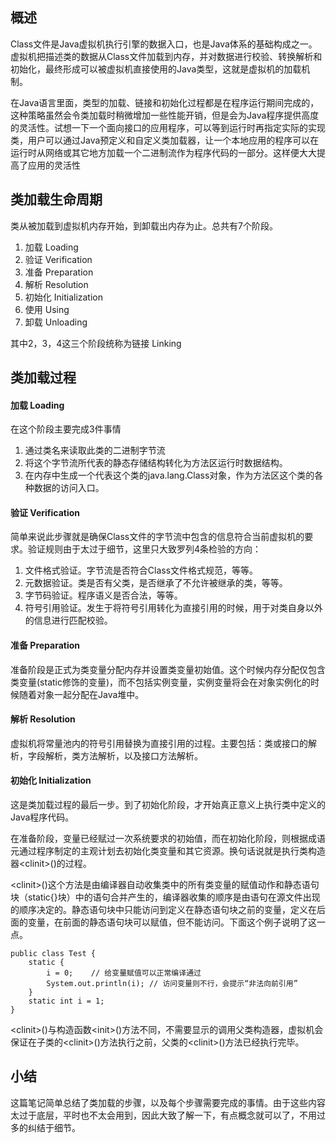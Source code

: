 ## 概述
Class文件是Java虚拟机执行引擎的数据入口，也是Java体系的基础构成之一。虚拟机把描述类的数据从Class文件加载到内存，并对数据进行校验、转换解析和初始化，最终形成可以被虚拟机直接使用的Java类型，这就是虚拟机的加载机制。

在Java语言里面，类型的加载、链接和初始化过程都是在程序运行期间完成的，这种策略虽然会令类加载时稍微增加一些性能开销，但是会为Java程序提供高度的灵活性。试想一下一个面向接口的应用程序，可以等到运行时再指定实际的实现类，用户可以通过Java预定义和自定义类加载器，让一个本地应用的程序可以在运行时从网络或其它地方加载一个二进制流作为程序代码的一部分。这样便大大提高了应用的灵活性

## 类加载生命周期
类从被加载到虚拟机内存开始，到卸载出内存为止。总共有7个阶段。
1. 加载 Loading
2. 验证 Verification
3. 准备 Preparation
4. 解析 Resolution
5. 初始化 Initialization
6. 使用 Using
7. 卸载 Unloading

其中2，3，4这三个阶段统称为链接 Linking

## 类加载过程
#### 加载 Loading
在这个阶段主要完成3件事情
1. 通过类名来读取此类的二进制字节流
2. 将这个字节流所代表的静态存储结构转化为方法区运行时数据结构。
3. 在内存中生成一个代表这个类的java.lang.Class对象，作为方法区这个类的各种数据的访问入口。

#### 验证 Verification
简单来说此步骤就是确保Class文件的字节流中包含的信息符合当前虚拟机的要求。验证规则由于太过于细节，这里只大致罗列4条检验的方向：
1. 文件格式验证。字节流是否符合Class文件格式规范，等等。
2. 元数据验证。类是否有父类，是否继承了不允许被继承的类，等等。
3. 字节码验证。程序语义是否合法，等等。
4. 符号引用验证。发生于将符号引用转化为直接引用的时候，用于对类自身以外的信息进行匹配校验。

#### 准备 Preparation
准备阶段是正式为类变量分配内存并设置类变量初始值。这个时候内存分配仅包含类变量(static修饰的变量)，而不包括实例变量，实例变量将会在对象实例化的时候随着对象一起分配在Java堆中。

#### 解析 Resolution
虚拟机将常量池内的符号引用替换为直接引用的过程。主要包括：类或接口的解析，字段解析，类方法解析，以及接口方法解析。

#### 初始化 Initialization
这是类加载过程的最后一步。到了初始化阶段，才开始真正意义上执行类中定义的Java程序代码。

在准备阶段，变量已经赋过一次系统要求的初始值，而在初始化阶段，则根据成语元通过程序制定的主观计划去初始化类变量和其它资源。换句话说就是执行类构造器\<clinit>()的过程。

\<clinit>()这个方法是由编译器自动收集类中的所有类变量的赋值动作和静态语句块（static{}块）中的语句合并产生的，编译器收集的顺序是由语句在源文件出现的顺序决定的。静态语句块中只能访问到定义在静态语句块之前的变量，定义在后面的变量，在前面的静态语句块可以赋值，但不能访问。下面这个例子说明了这一点。
```
public class Test {
    static {
        i = 0;    // 给变量赋值可以正常编译通过
        System.out.println(i); // 访问变量则不行，会提示“非法向前引用”
    }
    static int i = 1;
}
```

\<clinit>()与构造函数\<init>()方法不同，不需要显示的调用父类构造器，虚拟机会保证在子类的\<clinit>()方法执行之前，父类的\<clinit>()方法已经执行完毕。

## 小结
这篇笔记简单总结了类加载的步骤，以及每个步骤需要完成的事情。由于这些内容太过于底层，平时也不太会用到，因此大致了解一下，有点概念就可以了，不用过多的纠结于细节。

